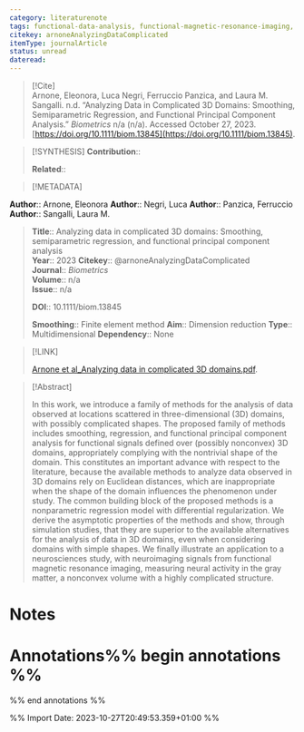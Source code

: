 ```yaml
---
category: literaturenote
tags: functional-data-analysis, functional-magnetic-resonance-imaging, functional-principal-components, smoothness
citekey: arnoneAnalyzingDataComplicated
itemType: journalArticle
status: unread  
dateread:  
---
```


> [!Cite]  
> Arnone, Eleonora, Luca Negri, Ferruccio Panzica, and Laura M. Sangalli. n.d. “Analyzing Data in Complicated 3D Domains: Smoothing, Semiparametric Regression, and Functional Principal Component Analysis.” _Biometrics_ n/a (n/a). Accessed October 27, 2023. [https://doi.org/10.1111/biom.13845](https://doi.org/10.1111/biom.13845).

> [!SYNTHESIS] 
>**Contribution**::
>
>**Related**:: 
>

> [!METADATA]  
>
**Author**:: Arnone, Eleonora
**Author**:: Negri, Luca
**Author**:: Panzica, Ferruccio
**Author**:: Sangalli, Laura M.<br>
> **Title**:: Analyzing data in complicated 3D domains: Smoothing, semiparametric regression, and functional principal component analysis    
> **Year**:: 2023
> **Citekey**:: @arnoneAnalyzingDataComplicated    
>**Journal**:: *Biometrics*    
>**Volume**:: n/a    
>**Issue**:: n/a     
>    
>    
>     
>    
>**DOI**:: 10.1111/biom.13845    
>
> **Smoothing**:: Finite element method
>**Aim**:: Dimension reduction
>**Type**:: Multidimensional
>**Dependency**:: None

> [!LINK] 
>
> [Arnone et al_Analyzing data in complicated 3D domains.pdf](file:///Users/steven/Library/CloudStorage/GoogleDrive-steven.golovkine@ul.ie/My%20Drive/bibliography/Biometrics/undefined/Arnone%20et%20al_Analyzing%20data%20in%20complicated%203D%20domains.pdf).

>[!Abstract]
>
>In this work, we introduce a family of methods for the analysis of data observed at locations scattered in three-dimensional (3D) domains, with possibly complicated shapes. The proposed family of methods includes smoothing, regression, and functional principal component analysis for functional signals defined over (possibly nonconvex) 3D domains, appropriately complying with the nontrivial shape of the domain. This constitutes an important advance with respect to the literature, because the available methods to analyze data observed in 3D domains rely on Euclidean distances, which are inappropriate when the shape of the domain influences the phenomenon under study. The common building block of the proposed methods is a nonparametric regression model with differential regularization. We derive the asymptotic properties of the methods and show, through simulation studies, that they are superior to the available alternatives for the analysis of data in 3D domains, even when considering domains with simple shapes. We finally illustrate an application to a neurosciences study, with neuroimaging signals from functional magnetic resonance imaging, measuring neural activity in the gray matter, a nonconvex volume with a highly complicated structure.
>>


# Notes<br>
# Annotations%% begin annotations %%  
 
  
%% end annotations %%

%% Import Date: 2023-10-27T20:49:53.359+01:00 %%
